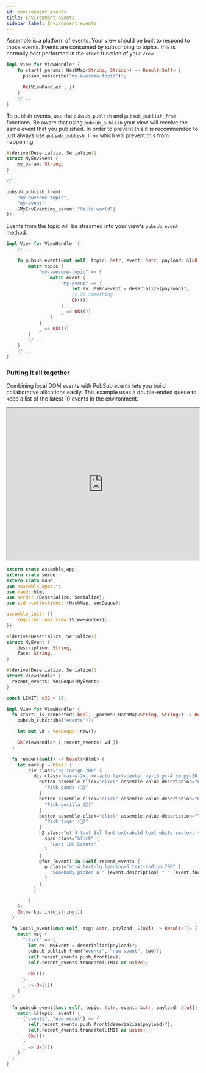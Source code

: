 ```yaml
---
id: environment_events
title: Environment events
sidebar_label: Environment events
---
```


Assemble is a platform of events. Your view should be built to respond to those events. Events are consumed by subscribing to topics. this is normally best performed in the `start` function of your `View`


```rust
impl View for ViewHandler {
    fn start(_params: HashMap<String, String>) -> Result<Self> {
      pubsub_subscribe("my-awesome-topic")?;

      Ok(ViewHandler { })
    }
    // ..
}

```


To publish events, use the `pubsub_publish` and `pubsub_publish_from` functions. Be aware that using `pubsub_publish` your view will receive the same event that you published. In order to prevent this it is recommended to just always use `pubsub_publish_from` which will prevent this from happening.

```rust
#[derive(Deserialize, Serialize)]
struct MyEnvEvent {
    my_param: String,
}

// ..

pubsub_publish_from(
    "my-awesome-topic",
    "my-event",
    &MyEnvEvent{my_param: "Hello world"}
)?;
```

Events from the topic will be streamed into your view's `pubsub_event` method.

```rust
impl View for ViewHandler {
    // ..

    fn pubsub_event(&mut self, topic: &str, event: &str, payload: &[u8]) -> Result<()> {
        match topic {
            "my-awesome-topic" => {
                match event {
                    "my-event" => {
                        let ev: MyEnvEvent = deserialize(payload)?;
                        // Do something
                        Ok(())
                    }
                    _ => Ok(())
                }
            }
            _ => Ok(())
        }
        // ..
    }
    // ..
}
```

### Putting it all together

Combining local DOM events with PubSub events lets you build collaborative allications easily. This example uses a double-ended queue to keep a list of the latest 10 events in the environment.

<iframe height="400" width="100%" src="https://www.assemble.app/environment/d7f7bd7a-1a82-40d3-ac0a-5a6630966d40/view/?iframe=true" title="Environment Events"></iframe>

```rust
extern crate assemble_app;
extern crate serde;
extern crate maud;
use assemble_app::*;
use maud::html;
use serde::{Deserialize, Serialize};
use std::collections::{HashMap, VecDeque};

assemble_init! {{
    register_root_view!(ViewHandler);
}}

#[derive(Deserialize, Serialize)]
struct MyEvent {
    description: String,
    face: String,
}

#[derive(Deserialize, Serialize)]
struct ViewHandler {
  recent_events: VecDeque<MyEvent>
}

const LIMIT: u32 = 10;

impl View for ViewHandler {
  fn start(_is_connected: bool, _params: HashMap<String, String>) -> Result<Self> {
    pubsub_subscribe("events")?;

    let mut vd = VecDeque::new();

    Ok(ViewHandler { recent_events: vd })
  }

  fn render(&self) -> Result<Html> {
    let markup = html! {
        div class="bg-indigo-700" {
          div class="max-w-2xl mx-auto text-center py-16 px-4 sm:py-20 sm:px-6 lg:px-8" {
            button assemble-click="click" assemble-value-description="Panda"  assemble-value-face="🐼" class="mt-8 w-full inline-flex items-center justify-center px-5 py-3 border border-transparent text-base font-medium rounded-md text-indigo-600 bg-white hover:bg-indigo-50 sm:w-auto" {
              "Pick panda (🐼)"
            }
            button assemble-click="click" assemble-value-description="Gorilla"  assemble-value-face="🦍" class="mx-4 mt-8 w-full inline-flex items-center justify-center px-5 py-3 border border-transparent text-base font-medium rounded-md text-indigo-600 bg-white hover:bg-indigo-50 sm:w-auto" {
              "Pick gorilla (🦍)"
            }
            button assemble-click="click" assemble-value-description="Tiger"  assemble-value-face="🐯" class="mt-8 w-full inline-flex items-center justify-center px-5 py-3 border border-transparent text-base font-medium rounded-md text-indigo-600 bg-white hover:bg-indigo-50 sm:w-auto" {
              "Pick tiger (🐯)"
            }
            h2 class="mt-4 text-3xl font-extrabold text-white sm:text-4xl" {
              span class="block" {
                "Last 100 Events"
              }
            }
            @for (event) in &self.recent_events {
              p class="mt-4 text-lg leading-6 text-indigo-200" {
                "Somebody picked a " (event.description) " " (event.face)
              }
            }
          }

        }
    };
    Ok(markup.into_string())
  }

  fn local_event(&mut self, msg: &str, payload: &[u8]) -> Result<()> {
    match msg {
      "click" => {
        let ev: MyEvent = deserialize(payload)?;
        pubsub_publish_from("events", "new_event", &ev)?;
        self.recent_events.push_front(ev);
        self.recent_events.truncate(LIMIT as usize);
        
        Ok(())
      }
      _ => Ok(())
    }
  }

  fn pubsub_event(&mut self, topic: &str, event: &str, payload: &[u8]) -> Result<()> {
    match &(topic, event) {
      ("events", "new_event") => {
        self.recent_events.push_front(deserialize(payload)?);
        self.recent_events.truncate(LIMIT as usize);
        Ok(())
      }
      _ => Ok(())
    }
  }
}

```